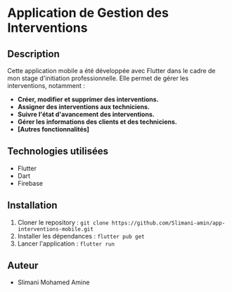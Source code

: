 # Application de Gestion des Interventions

## Description

Cette application mobile a été développée avec Flutter dans le cadre de mon stage d'initiation professionnelle. Elle permet de gérer les interventions, notamment :

* **Créer, modifier et supprimer des interventions.**
* **Assigner des interventions aux techniciens.**
* **Suivre l'état d'avancement des interventions.**
* **Gérer les informations des clients et des techniciens.**
* **[Autres fonctionnalités]**

## Technologies utilisées

* Flutter
* Dart
* Firebase

## Installation

1. Cloner le repository : `git clone https://github.com/Slimani-amin/app-interventions-mobile.git`
2. Installer les dépendances : `flutter pub get`
3. Lancer l'application : `flutter run`


## Auteur

* Slimani Mohamed Amine